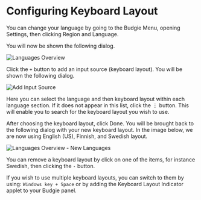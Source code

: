# Configuring Keyboard Layout

You can change your language by going to the Budgie Menu, opening Settings, then clicking Region and Language.

You will now be shown the following dialog.

![Languages Overview](imgs/help-center/configuration/configuring-keyboard-layout/region-and-languages.jpg)

Click the `+` button to add an input source (keyboard layout). You will be shown the following dialog.

![Add Input Source](imgs/help-center/configuration/configuring-keyboard-layout/add-input-source.png)

Here you can select the language and then keyboard layout within each language section. If it does not appear in this list, click the ⋮ button. This will enable you to search for the keyboard layout you wish to use.

After choosing the keyboard layout, click Done. You will be brought back to the following dialog with your new keyboard layout. In the image below, we are now using English (US), Finnish, and Swedish layout.

![Languages Overview - New Languages](imgs/help-center/configuration/configuring-keyboard-layout/region-and-languages-newlang.jpg)

You can remove a keyboard layout by click on one of the items, for instance Swedish, then clicking the `-` button.

If you wish to use multiple keyboard layouts, you can switch to them by using: `Windows key + Space` or by adding the Keyboard Layout Indicator applet to your Budgie panel.